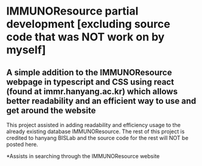 # IMMUNOResource partial development [excluding source code that was NOT work on by myself]

## A simple addition to the IMMUNOResource webpage in typescript and CSS using react (found at immr.hanyang.ac.kr) which allows better readability and an efficient way to use and get around the website

This project assisted in adding readability and efficiency usage to the already existing database IMMUNOResource. The rest of this project is credited to hanyang BISLab and the source code for the rest will NOT be posted here.

*Assists in searching through the IMMUNOResource website

